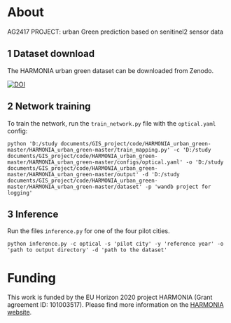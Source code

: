 
# About

AG2417 PROJECT: urban Green prediction based on senitinel2 sensor data

## 1 Dataset download

The HARMONIA urban green dataset can be downloaded from Zenodo.

[![DOI](https://zenodo.org/badge/DOI/10.5281/zenodo.10210237.svg)](https://doi.org/10.5281/zenodo.10210237)

## 2 Network training

To train the network, run the ``train_network.py`` file with the ``optical.yaml`` config:

````
python 'D:/study documents/GIS_project/code/HARMONIA_urban_green-master/HARMONIA_urban_green-master/train_mapping.py' -c 'D:/study documents/GIS_project/code/HARMONIA_urban_green-master/HARMONIA_urban_green-master/configs/optical.yaml' -o 'D:/study documents/GIS_project/code/HARMONIA_urban_green-master/HARMONIA_urban_green-master/output' -d 'D:/study documents/GIS_project/code/HARMONIA_urban_green-master/HARMONIA_urban_green-master/dataset' -p 'wandb project for logging'
````

## 3 Inference


Run the files ``inference.py`` for one of the four pilot cities.

````
python inference.py -c optical -s 'pilot city' -y 'reference year' -o 'path to output directory' -d 'path to the dataset'
````

# Funding
 
This work is funded by the  EU Horizon 2020 project HARMONIA (Grant agreement ID: 101003517). Please find more information on the [HARMONIA website](https://harmonia-project.eu/). 
